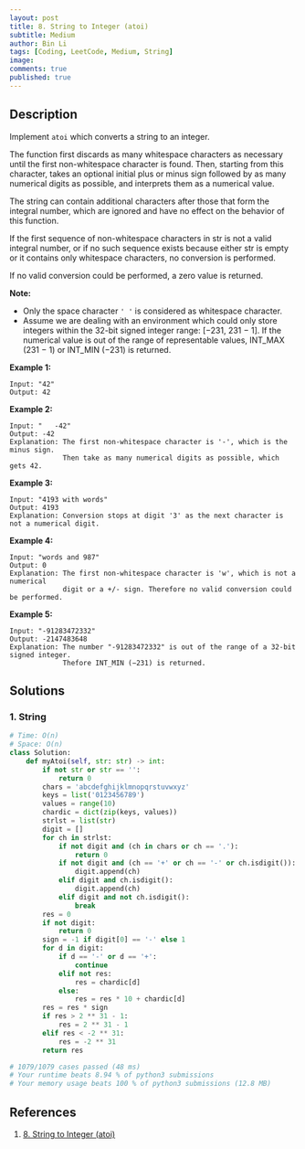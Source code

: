```yaml
---
layout: post
title: 8. String to Integer (atoi)
subtitle: Medium
author: Bin Li
tags: [Coding, LeetCode, Medium, String]
image: 
comments: true
published: true
---
```


## Description

Implement `atoi` which converts a string to an integer.

The function first discards as many whitespace characters as necessary until the first non-whitespace character is found. Then, starting from this character, takes an optional initial plus or minus sign followed by as many numerical digits as possible, and interprets them as a numerical value.

The string can contain additional characters after those that form the integral number, which are ignored and have no effect on the behavior of this function.

If the first sequence of non-whitespace characters in str is not a valid integral number, or if no such sequence exists because either str is empty or it contains only whitespace characters, no conversion is performed.

If no valid conversion could be performed, a zero value is returned.

**Note:**

- Only the space character `' '` is considered as whitespace character.
- Assume we are dealing with an environment which could only store integers within the 32-bit signed integer range: [−231, 231 − 1]. If the numerical value is out of the range of representable values, INT_MAX (231 − 1) or INT_MIN (−231) is returned.

**Example 1:**

```
Input: "42"
Output: 42
```

**Example 2:**

```
Input: "   -42"
Output: -42
Explanation: The first non-whitespace character is '-', which is the minus sign.
             Then take as many numerical digits as possible, which gets 42.
```

**Example 3:**

```
Input: "4193 with words"
Output: 4193
Explanation: Conversion stops at digit '3' as the next character is not a numerical digit.
```

**Example 4:**

```
Input: "words and 987"
Output: 0
Explanation: The first non-whitespace character is 'w', which is not a numerical 
             digit or a +/- sign. Therefore no valid conversion could be performed.
```

**Example 5:**

```
Input: "-91283472332"
Output: -2147483648
Explanation: The number "-91283472332" is out of the range of a 32-bit signed integer.
             Thefore INT_MIN (−231) is returned.
```


## Solutions
### 1. String

```python
# Time: O(n)
# Space: O(n)
class Solution:
    def myAtoi(self, str: str) -> int:
        if not str or str == '':
            return 0
        chars = 'abcdefghijklmnopqrstuvwxyz'
        keys = list('0123456789')
        values = range(10)
        chardic = dict(zip(keys, values))
        strlst = list(str)
        digit = []
        for ch in strlst:
            if not digit and (ch in chars or ch == '.'):
                return 0
            if not digit and (ch == '+' or ch == '-' or ch.isdigit()):
                digit.append(ch)
            elif digit and ch.isdigit():
                digit.append(ch)
            elif digit and not ch.isdigit():
                break
        res = 0
        if not digit:
            return 0
        sign = -1 if digit[0] == '-' else 1
        for d in digit:
            if d == '-' or d == '+':
                continue
            elif not res:
                res = chardic[d]
            else:
                res = res * 10 + chardic[d]
        res = res * sign
        if res > 2 ** 31 - 1:
            res = 2 ** 31 - 1
        elif res < -2 ** 31:
            res = -2 ** 31
        return res

# 1079/1079 cases passed (48 ms)
# Your runtime beats 8.94 % of python3 submissions
# Your memory usage beats 100 % of python3 submissions (12.8 MB)
```

## References
1. [8. String to Integer (atoi)](https://leetcode.com/problems/string-to-integer-atoi/description/)